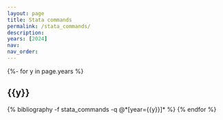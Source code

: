 ```yaml
---
layout: page
title: Stata commands
permalink: /stata_commands/
description:
years: [2024]
nav:
nav_order:
---
```



<!-- _pages/stata_commands.md -->



<div id="publicationList" class="publications">
 
{%- for y in page.years %}
  <h2 class="year">{{y}}</h2>
  {% bibliography -f stata_commands -q @*[year={{y}}]* %}
{% endfor %}

</div>